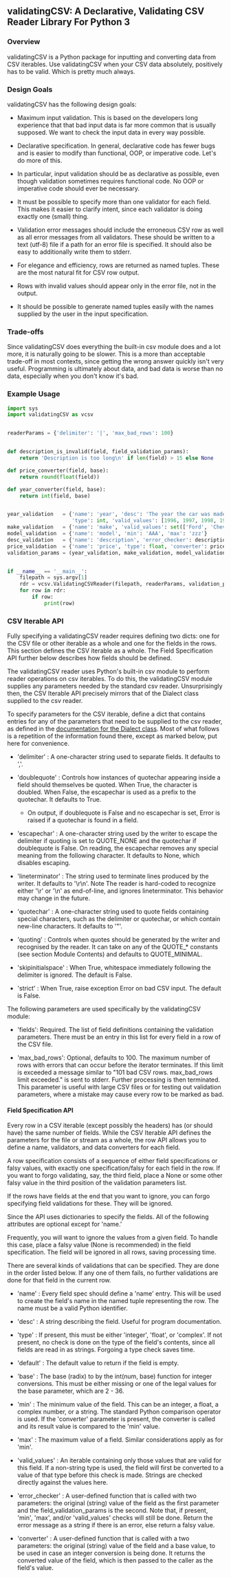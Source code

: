 ## validatingCSV: A Declarative, Validating CSV Reader Library For Python 3

### Overview

validatingCSV is a Python package for inputting and converting data from CSV iterables.
Use validatingCSV when your CSV data absolutely, positively has to be valid.
Which is pretty much always.

### Design Goals

validatingCSV has the following design goals:

* Maximum input validation. This is based on the developers long experience that
that bad input data is far more common that is usually supposed. We want to check the
input data in every way possible.

* Declarative specification. In general, declarative code has fewer bugs and is easier
to modify than functional, OOP, or imperative code. Let's do more of this.

* In particular, input validation should be as declarative as possible, even though validation
sometimes requires functional code. No OOP or imperative code should ever be necessary.

* It must be possible to specify more than one validator for each field.
This makes it easier to clarify intent, since each validator is doing exactly one (small) thing.

* Validation error messages should include the erroneous CSV row as well as all error
messages from all validators. These should be written to a text (utf-8) file if a path
for an error file is specified. It should also be easy to additionally write them to stderr.

* For elegance and efficiency, rows are returned as named tuples. These are the most natural
fit for CSV row output.

* Rows with invalid values should appear only in the error file, not in the output.

* It should be possible to generate named tuples easily with the names supplied by
the user in the input specification.

### Trade-offs

Since validatingCSV does everything the built-in csv module does and a lot more, it is naturally
going to be slower. This is a more than acceptable trade-off in most contexts, since getting
the wrong answer quickly isn't very useful. Programming is ultimately about data, and bad
data is worse than no data, especially when you don't know it's bad.

### Example Usage

```python
import sys
import validatingCSV as vcsv


readerParams = {'delimiter': '|', 'max_bad_rows': 100}


def description_is_invalid(field, field_validation_params):
    return 'Description is too long\n' if len(field) > 15 else None

def price_converter(field, base):
    return round(float(field))

def year_converter(field, base):
    return int(field, base)


year_validation   = {'name': 'year', 'desc': 'The year the car was made.',
                     'type': int, 'valid_values': [1996, 1997, 1998, 1999], 'converter': year_converter}
make_validation   = {'name': 'make', 'valid_values': set(['Ford', 'Chevy', 'Jeep'])}
model_validation  = {'name': 'model', 'min': 'AAA', 'max': 'zzz'}
desc_validation   = {'name': 'description', 'error_checker': description_is_invalid}
price_validation  = {'name': 'price', 'type': float, 'converter': price_converter}
validation_params = (year_validation, make_validation, model_validation, desc_validation, price_validation)


if __name__ == '__main__':
    filepath = sys.argv[1]
    rdr = vcsv.ValidatingCSVReader(filepath, readerParams, validation_params)
    for row in rdr:
        if row:
            print(row)

```

### CSV Iterable API

Fully specifying a validatingCSV reader requires defining two dicts: one for the
CSV file or other iterable as a whole and one for the fields in the rows.
This section defines the CSV iterable as a whole.
The Field Specification API further below describes how fields should be defined.

The validatingCSV reader uses Python's built-in csv module to perform reader 
operations on csv iterables. To do this, the validatingCSV module supplies any
parameters needed by the standard csv reader. Unsurprisingly then, the
CSV Iterable API precisely mirrors that of the Dialect class supplied to the
csv reader.

To specify parameters for the CSV iterable, define a dict that contains entries for
any of the parameters that need to be supplied to the csv reader, as defined in
the [documentation for the Dialect class](https://docs.python.org/3/library/csv.html#csv-fmt-params).
Most of what follows is a repetition of the information found there, except as marked below,
put here for convenience.

* 'delimiter' : A one-character string used to separate fields. It defaults to ','.

* 'doublequote' : Controls how instances of quotechar appearing inside a field should themselves be quoted. When True, the character is doubled. When False, the escapechar is used as a prefix to the quotechar. It defaults to True.

  * On output, if doublequote is False and no escapechar is set, Error is raised if a quotechar is found in a field.

* 'escapechar' : A one-character string used by the writer to escape the delimiter if quoting is set to QUOTE_NONE and the quotechar if doublequote is False. On reading, the escapechar removes any special meaning from the following character. It defaults to None, which disables escaping.

* 'lineterminator' : The string used to terminate lines produced by the writer. It defaults to '\r\n'. Note The reader is hard-coded to recognize either '\r' or '\n' as end-of-line, and ignores lineterminator. This behavior may change in the future.

* 'quotechar' : A one-character string used to quote fields containing special characters, such as the delimiter or quotechar, or which contain new-line characters. It defaults to '"'.

* 'quoting' : Controls when quotes should be generated by the writer
  and recognised by the reader. It can take on any of the QUOTE_* constants
  (see section Module Contents) and defaults to QUOTE_MINIMAL.

* 'skipinitialspace' : When True, whitespace immediately following the
  delimiter is ignored. The default is False.

* 'strict' : When True, raise exception Error on bad CSV input. The default is False.

The following parameters are used specifically by the validatingCSV module:

* 'fields': Required. The list of field definitions containing the validation parameters.
  There must be an entry in this list for every field in a row of the CSV file.

* 'max_bad_rows': Optional, defaults to 100.
  The maximum number of rows with errors that can occur before the iterator terminates.
  If this limit is exceeded a message similar to "101 bad CSV rows. max_bad_rows limit exceeded." is sent
  to stderr. Further processing is then terminated. This parameter is useful with large CSV files or for
  testing out validation parameters, where a mistake may cause every row to be marked as bad.


#### Field Specification API

Every row in a CSV iterable (except possibly the headers) has (or should have)
the same number of fields.
While the CSV Iterable API defines the parameters for the file or stream as a whole,
the row API allows you to define a name, validators, and data converters for each field.

A row specification consists of a sequence of either field specifications or falsy values,
with exactly one specification/falsy for each field in the row.
If you want to forgo validating, say, the third field, place a None or some other falsy
value in the third position of the validation parameters list.

If the rows have fields at the end that you want to ignore, you can forgo specifying
field validations for these. They will be ignored.

Since the API uses dictionaries to specify the fields.
All of the following attributes are optional except for 'name.'

Frequently, you will want to ignore the values from a given field.
To handle this case, place a falsy value (None is recommended) in the field specification.
The field will be ignored in all rows, saving processing time.

There are several kinds of validations that can be specified. They are done in the order
listed below. If any one of them fails, no further validations are done for that field
in the current row.

* 'name' : Every field spec should define a 'name' entry.
This will be used to create the field's name in the named tuple representing the row.
The name must be a valid Python identifier.

* 'desc' : A string describing the field. Useful for program documentation.

* 'type' : If present, this must be either 'integer', 'float', or 'complex'.
If not present, no check is done on the type of the field's
contents, since all fields are read in as strings. Forgoing a type check saves time.

* 'default' : The default value to return if the field is empty.

* 'base' : The base (radix) to by the int(num, base) function for integer conversions.
This must be either missing or one of the legal values for the base parameter, which
are 2 - 36.

* 'min' : The minimum value of the field. This can be an integer, a float, a complex number,
or a string. The standard Python comparison operator is used.
If the 'converter' parameter is present, the converter is called and its result value
is compared to the 'min' value.

* 'max' : The maximum value of a field. Similar considerations apply as for 'min'.

* 'valid_values' : An iterable containing only those values that are valid for this field.
If a non-string type is used, the field will first be converted to a value of that type
before this check is made.
Strings are checked directly against the values here.

* 'error_checker' : A user-defined function that is called with two parameters:
the original (string)
value of the field as the first parameter and the field_validation_params
 is the second.
Note that, if present, 'min', 'max', and/or 'valid_values' checks will still be done.
Return the error message as a string if there is an error, else return a falsy value.

* 'converter' : A user-defined function that is called with a two parameters:
the original (string) value of the field and a base value, to be used in case an
integer conversion is being done. It returns the converted value of the field,
which is then passed to the caller as the field's value.
